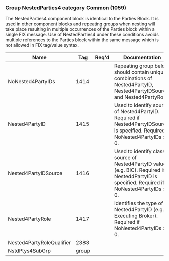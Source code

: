 ### Group NestedParties4 category Common (1059)

The NestedParties4 component block is identical to the Parties Block. It is used in other component blocks and repeating groups when nesting will take place resulting in multiple occurrences of the Parties block within a single FIX message. Use of NestedParties4 under these conditions avoids multiple references to the Parties block within the same message which is not allowed in FIX tag/value syntax.

| Name                      | Tag   | Req'd | Documentation                                                                                                                               |
|---------------------------|-------|----------|-------------------------------------------------------------------------------------------------------------------------------|
| NoNested4PartyIDs         | 1414  |       | Repeating group below should contain unique combinations of Nested4PartyID, Nested4PartyIDSource, and Nested4PartyRole.                       |
| Nested4PartyID            | 1415  |       | Used to identify source of Nested4PartyID. Required if Nested4PartyIDSource is specified. Required if NoNested4PartyIDs > 0.                  |
| Nested4PartyIDSource      | 1416  |       | Used to identify class source of Nested4PartyID value (e.g. BIC). Required if Nested4PartyID is specified. Required if NoNested4PartyIDs > 0. |
| Nested4PartyRole          | 1417  |       | Identifies the type of Nested4PartyID (e.g. Executing Broker). Required if NoNested4PartyIDs > 0.                                             |
| Nested4PartyRoleQualifier | 2383  |       |                                                                                                                                |
| NstdPtys4SubGrp           | group |       |                                                                                                                                |

